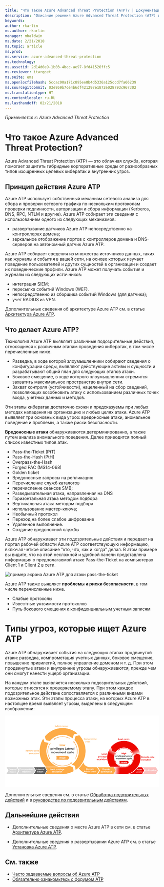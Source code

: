 ```yaml
---
title: "Что такое Azure Advanced Threat Protection (ATP)? | Документация Майкрософт"
description: "Описание решения Azure Advanced Threat Protection (ATP) и подозрительных действий, которые оно может обнаруживать."
keywords: 
author: rkarlin
ms.author: rkarlin
manager: mbaldwin
ms.date: 2/21/2018
ms.topic: article
ms.prod: 
ms.service: azure-advanced-threat-protection
ms.technology: 
ms.assetid: 2d14d0e9-1b03-4bcc-ae97-8fd41526ffc5
ms.reviewer: itargoet
ms.suite: ems
ms.openlocfilehash: 5ccac90a171c895ee8b4d5336a125ccd7fa66239
ms.sourcegitcommit: 03e959b7ce4b6df421297e1872e028793c967302
ms.translationtype: HT
ms.contentlocale: ru-RU
ms.lasthandoff: 02/21/2018
---
```

*Применяется к: Azure Advanced Threat Protection*


# <a name="what-is-azure-advanced-threat-protection"></a>Что такое Azure Advanced Threat Protection?
Azure Advanced Threat Protection (ATP) — это облачная служба, которая помогает защитить гибридные корпоративные среды от разнообразных типов изощренных целевых кибератак и внутренних угроз.

## <a name="how-azure-atp-works"></a>Принцип действия Azure ATP

Azure ATP использует собственный механизм сетевого анализа для сбора и проверки сетевого трафика по нескольким протоколам проверки подлинности, авторизации и сбора информации (Kerberos, DNS, RPC, NTLM и другие). Azure ATP собирает эти сведения с использованием одного из следующих механизмов:

-   развертывание датчиков Azure ATP непосредственно на контроллерах домена;
-   зеркальное отображение портов с контроллеров домена и DNS-серверов на автономный датчик Azure ATP.

Azure ATP собирает сведения из множества источников данных, таких как журналы и события в вашей сети, на основе которых изучает поведение пользователей и других сущностей в организации и создает их поведенческие профили.
Azure ATP может получать события и журналы из следующих источников:

-   интеграция SIEM;
-   пересылка событий Windows (WEF).
-   непосредственно из сборщика событий Windows (для датчика);
-   учет RADIUS из VPN.


Дополнительные сведения об архитектуре Azure ATP см. в статье [Архитектура Azure ATP](atp-architecture.md).

## <a name="what-does-azure-atp-do"></a>Что делает Azure ATP?

Технология Azure ATP выявляет различные подозрительные действия, относящиеся к различным этапам проведения кибератак, в том числе перечисленные ниже.

-   Разведка, в ходе которой злоумышленники собирают сведения о конфигурации среды, выявляют действующие активы и сущности и разрабатывают общий план для следующих этапов атаки.
-   Боковое смещение, в ходе которого злоумышленник стремится захватить максимальное пространство внутри сети.
-   Захват контроля (устойчивости), нацеленный на сбор сведений, позволяющих возобновить атаку с использованием различных точек входа, учетных данных и методов. 

Эти этапы кибератак достаточно схожи и предсказуемы при любых методах нападения на организацию и любых целях атаки.
Azure ATP выявляет три основных вида угроз: вредоносные атаки, аномальное поведение и проблемы, а также риски безопасности.

**Вредоносные атаки** обнаруживаются детерминированно, а также путем анализа аномального поведения. Далее приводится полный список известных типов атак.

-   Pass-the-Ticket (PtT)
-   Pass-the-Hash (PtH)
-   Overpass-the-Hash
-   Forged PAC (MS14-068)
-   Golden ticket
-   Вредоносные запросы на репликацию
-   Перечисление служб каталогов
-   перечисление сеансов SMB;
-   Разведывательная атака, направленная на DNS
-   Горизонтальная атака методом подбора 
-   Вертикальная атака методом подбора
-   использование мастер-ключа;
-   Необычный протокол
-   Переход на более слабое шифрование
-   Удаленное выполнение.
-   Создание вредоносной службы


Azure ATP обнаруживает эти подозрительные действия и передает на портал рабочей области Azure ATP соответствующую информацию, включая четкое описание "кто, что, как и когда" делал. В этом примере вы видите, что на этой несложной и удобной панели представлена информация о предполагаемой атаке Pass-the-Ticket на компьютерах Client 1 и Client 2 в сети.

 ![пример экрана Azure ATP для атаки pass-the-ticket](media/pass-the-ticket-sa.png)


Azure ATP также выявляет **проблемы и риски безопасности**, в том числе перечисленные ниже.

-   Слабые протоколы
-   Известные уязвимости протоколов
-   [Путь бокового смещения к конфиденциальным учетным записям](use-case-lateral-movement-path.md)

# <a name="what-threats-does-azure-atp-look-for"></a>Типы угроз, которые ищет Azure ATP

Azure ATP обнаруживает события на следующих этапах продвинутой атаки: разведка, компрометация учетных данных, боковое смещение, повышение привилегий, полное управление доменом и т. д. При этом продвинутые атаки и внутренние угрозы обнаруживаются, прежде чем они смогут нанести ущерб организации.

На каждом этапе выявляется несколько подозрительных действий, которые относятся к проверяемому этапу. При этом каждое подозрительное действие сопоставляется с различными видами возможных атак.
Эти этапы процесса атаки, на которых Azure ATP в настоящее время выявляет угрозы, выделены в следующем изображении:

![Особое внимание Azure ATP уделяет действиям бокового смещения в процессе атаки](media/attack-kill-chain-small.jpg)


Дополнительные сведения см. в статье [Обработка подозрительных действий](working-with-suspicious-activities.md) и в [руководстве по подозрительным действиям](suspicious-activity-guide.md).

## <a name="whats-next"></a>Дальнейшие действия

-   Дополнительные сведения о месте Azure ATP в сети см. в статье [Архитектура Azure ATP](atp-architecture.md).

-   Дополнительные сведения о развертывании Azure ATP см. в статье [Установка Azure ATP](install-atp-step1.md).


## <a name="see-also"></a>См. также
- [Часто задаваемые вопросы об Azure ATP](atp-technical-faq.md)
- [Обязательно ознакомьтесь с форумом ATP](https://aka.ms/azureatpcommunity)